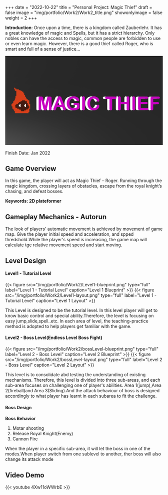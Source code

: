 +++
date = "2022-10-22"
title = "Personal Project: Magic Thief"
draft = false
image = "img/portfolio/Work2/Work2_title.png"
showonlyimage = false
weight = 2
+++

**Introduction**: Once upon a time, there is a kingdom called Zauberlehr. It has a great knowledge of magic and Spells, but it has a strict hierarchy. Only nobles can have the access to magic, common people are forbidden to use or even learn magic. However, there is a good thief called Roger, who is smart and full of a sense of justice...


<!--more-->
![gamelogo][1]

Finish Date: Jan 2022
## Game Overview

In this game, the player will act as Magic Thief – Roger. Running through the magic kingdom, crossing layers of obstacles, escape from the royal knight’s chasing, and defeat bosses.

**Keywords: 2D plateformer**
## Gameplay Mechanics - Autorun
The look of players' automatic movement is achieved by movement of game map. Give the player initial speed and acceleration, and spped thredshold.While the player's speed is increasing, the game map will calculate tge relative movement speed and start moving.

## Level Design
#### Level1 - Tutorial Level
{{< figure
  src="/img/portfolio/Work2/Level1-blueprint.png"
  type="full"
  label="Level 1 - Tutorial Level"
  caption="Level 1 Blueprint" >}}
  {{< figure
  src="/img/portfolio/Work2/Level1-layout.png"
  type="full"
  label="Level 1 - Tutorial Level"
  caption="Level 1 Layout" >}}

  This Level is designed to be the tutorial level. In this level player will get to know basic control and special ability.Therefore, the level is focusing on easy jump,slide,spell..etc. In each area of level, the teaching-practice method is adopted to help players get familiar with the game.

#### Level2 - Boss Level(Endless Level Boss Fight)
{{< figure
  src="/img/portfolio/Work2/bossLevel-blueprint.png"
  type="full"
  label="Level 2 - Boss Level"
  caption="Level 2 Blueprint" >}}
{{< figure
  src="/img/portfolio/Work2/bossLevel-layout.png"
  type="full"
  label="Level 2 - Boss Level"
  caption="Level 2 Layout" >}}

  This level is to consolidate abd testing the understanding of existing mechanisms. Therefore, this level is divided into three sub-areas, and each sub-area focuses on challenging one of player's abilities. Area 1(jump),Area 2(fireball)and Area 3(Sliding).And the attack behaviour of boss is designed accordingly to what player has learnt in each subarea to fit the challenge.

#### Boss Design
**Boss Behavior**

1. Motar shooting
2. Release Royal Knight(Enemy)
3. Cannon Fire

When the player in a specific sub-area, it will let the boss in one of the modes.When player switch from one sublevel to another, ther boss will also change its attack mode
## Video Demo
{{< youtube 4Xw11oWWrbE >}}


[1]:/img/portfolio/Work2/Work2_title.png